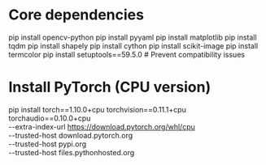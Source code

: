 # Core dependencies
pip install opencv-python
pip install pyyaml
pip install matplotlib
pip install tqdm
pip install shapely
pip install cython
pip install scikit-image
pip install termcolor
pip install setuptools==59.5.0  # Prevent compatibility issues

# Install PyTorch (CPU version)
pip install torch==1.10.0+cpu torchvision==0.11.1+cpu torchaudio==0.10.0+cpu \
--extra-index-url https://download.pytorch.org/whl/cpu \
--trusted-host download.pytorch.org \
--trusted-host pypi.org \
--trusted-host files.pythonhosted.org